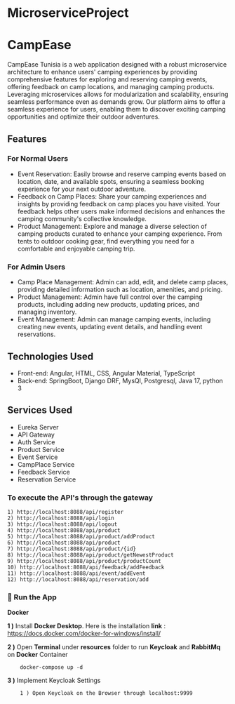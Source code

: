 # MicroserviceProject

# CampEase
CampEase Tunisia is a web application designed with a robust microservice architecture to enhance users' camping experiences by providing comprehensive features for exploring and reserving camping events, offering feedback on camp locations, and managing camping products. Leveraging microservices allows for modularization and scalability, ensuring seamless performance even as demands grow.
Our platform aims to offer a seamless experience for users, enabling them to discover exciting camping opportunities and optimize their outdoor adventures.

## Features
### For Normal Users
- Event Reservation: Easily browse and reserve camping events based on location, date, and available spots, ensuring a seamless booking experience for your next outdoor adventure.
- Feedback on Camp Places: Share your camping experiences and insights by providing feedback on camp places you have visited. Your feedback helps other users make informed decisions and enhances the camping community's collective knowledge.
- Product Management: Explore and manage a diverse selection of camping products curated to enhance your camping experience. From tents to outdoor cooking gear, find everything you need for a comfortable and enjoyable camping trip.
### For Admin Users
- Camp Place Management: Admin can add, edit, and delete camp places, providing detailed information such as location, amenities, and pricing.
- Product Management: Admin have full control over the camping products, including adding new products, updating prices, and managing inventory.
- Event Management: Admin can manage camping events, including creating new events, updating event details, and handling event reservations.
  
## Technologies Used
- Front-end: Angular, HTML, CSS, Angular Material, TypeScript
- Back-end: SpringBoot, Django DRF, MysQl, Postgresql, Java 17, python 3

 ## Services Used 
- Eureka Server
- API Gateway
- Auth Service
- Product Service
- Event Service
- CampPlace Service
- Feedback Service
- Reservation Service

 ### To execute the API's through the gateway
    1) http://localhost:8088/api/register
    2) http://localhost:8088/api/login
    3) http://localhost:8088/api/logout
    4) http://localhost:8088/api/product
    5) http://localhost:8088/api/product/addProduct
    6) http://localhost:8088/api/product 
    7) http://localhost:8088/api/product/{id}
    8) http://localhost:8088/api/product/getNewestProduct
    9) http://localhost:8088/api/product/productCount
    10) http://localhost:8088/api/feedback/addFeedback
    11) http://localhost:8088/api/event/addEvent
    12) http://localhost:8088/api/reservation/add

### 🔨 Run the App

<b>Docker</b>

<b>1 )</b> Install <b>Docker Desktop</b>. Here is the installation <b>link</b> : https://docs.docker.com/docker-for-windows/install/

<b>2 )</b> Open <b>Terminal</b> under <b>resources</b> folder to run <b>Keycloak</b> and <b>RabbitMq</b> on <b>Docker</b> Container
```
    docker-compose up -d
```
<b>3 )</b> Implement Keycloak Settings
```
    1 ) Open Keycloak on the Browser through localhost:9999
 

